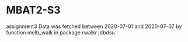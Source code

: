 # MBAT2-S3
assignment3
Data was fetched between 2020-07-01 and 2020-07-07 by function melb_walk in package rwalkr
jdbdsu